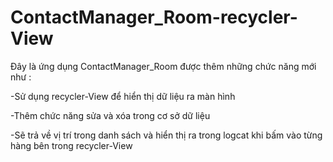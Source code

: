 # ContactManager_Room-recycler-View

Đây là ứng dụng ContactManager_Room được thêm những chức năng mới như :

-Sử dụng recycler-View để hiển thị dữ liệu ra màn hình

-Thêm chức năng sửa và xóa trong cơ sở dữ liệu

-Sẽ trả về vị trí trong danh sách và hiển thị ra trong logcat khi bấm vào từng hàng bên trong recycler-View 

